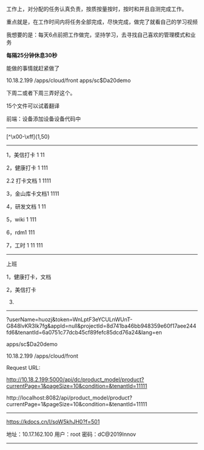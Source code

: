 

工作上，对分配的任务认真负责，按质按量按时，按时和并且自测完成工作。

重点就是，在工作时间内将任务全部完成，尽快完成，做完了就看自己的学习视频

我想要的是：每天6点前把工作做完，坚持学习，去寻找自己喜欢的管理模式和业务

**每隔25分钟休息30秒**

能做的事情就赶紧做了



10.18.2.199
/apps/cloud/front
apps/sc$Da20demo



下周二或者下周三弄好这个。

15个文件可以试着翻译



前端：设备添加设备设备代码中

-----

[^\x00-\xff]{1,50}

---

1，美信打卡 1 11

2，健康打卡 1 111

2.2 打卡文档 1 1111

3，金山库卡文档1 1111

4，研发文档 1 11

5，wiki  1 111

6，rdm1 111

7，工时 1 11 111

---

上班

1，健康打卡，文档

2，美信打卡

3. 

-----

 ?userName=huozj&token=WnLptF3eYCULnWUnT-G848lvKR3Ik7fg&appId=null&projectId=8d741ba46bb948359e60f17aee244fd6&tenantId=6a0751c77dcb45cf89fefc85dcd76a24&lang=en

apps/sc$Da20demo

10.18.2.199
/apps/cloud/front






Request URL: 



http://10.18.2.199:5000/api/dc/product_model/product?currentPage=1&pageSize=10&condition=&tenantId=11111

http://localhost:8082/api/product_model/product?currentPage=1&pageSize=10&condition=&tenantId=11111



----

https://kdocs.cn/l/soW5khJH0?f=501

地址：10.17.162.100
用户：root
密码：dC@2019Innov

------

